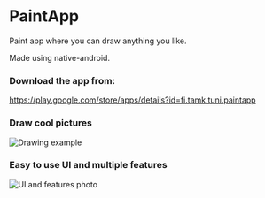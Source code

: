 # PaintApp
Paint app where you can draw anything you like.

Made using native-android.

### Download the app from:
https://play.google.com/store/apps/details?id=fi.tamk.tuni.paintapp



### Draw cool pictures
![Drawing example](https://play-lh.googleusercontent.com/Q79H7-k9yY9Yf6YUe9OVrQbAmaVPafsoVqF4eez2X_Hr8a0dsJRUTOPkN8bEB2JsSoQ=w720-h310-rw)



### Easy to use UI and multiple features
![UI and features photo](https://play-lh.googleusercontent.com/-i6sjLCy5tKWbXi7xumjfx1Uy4IKd0lxoaF5l5Bwy7OYvBtykE2607nw2gWFiSUTBAs=w720-h310-rw)
